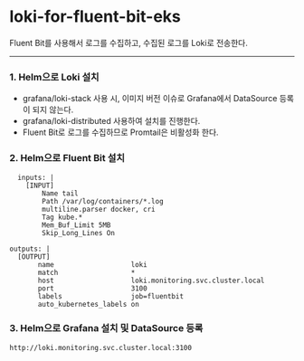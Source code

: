 # loki-for-fluent-bit-eks
Fluent Bit를 사용해서 로그를 수집하고, 수집된 로그를 Loki로 전송한다.

---

### 1. Helm으로 Loki 설치
- grafana/loki-stack 사용 시, 이미지 버전 이슈로 Grafana에서 DataSource 등록이 되지 않는다. 
- grafana/loki-distributed 사용하여 설치를 진행한다.
- Fluent Bit로 로그를 수집하므로 Promtail은 비활성화 한다.

### 2. Helm으로 Fluent Bit 설치
      inputs: |
        [INPUT]
            Name tail
            Path /var/log/containers/*.log
            multiline.parser docker, cri
            Tag kube.*
            Mem_Buf_Limit 5MB
            Skip_Long_Lines On
        
    outputs: |
      [OUTPUT]
           name                   loki
           match                  *
           host                   loki.monitoring.svc.cluster.local
           port                   3100
           labels                 job=fluentbit
           auto_kubernetes_labels on

### 3. Helm으로 Grafana 설치 및 DataSource 등록
    http://loki.monitoring.svc.cluster.local:3100 
